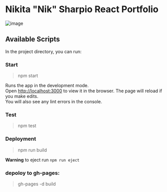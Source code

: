 # Nikita "Nik" Sharpio React Portfolio

![image](https://user-images.githubusercontent.com/67552318/185777728-2e87944a-d6c9-4a51-a70e-0ad7ee5b2961.png)

## Available Scripts

In the project directory, you can run:

### Start
> npm start

Runs the app in the development mode.<br />
Open [http://localhost:3000](http://localhost:3000) to view it in the browser.
The page will reload if you make edits.<br />
You will also see any lint errors in the console.

### Test
> npm test

### Deployment
> npm run build

__Warning__ to eject run `npm run eject`

### depoloy to gh-pages:
> gh-pages -d build
